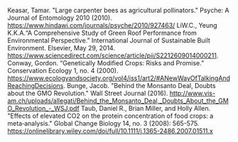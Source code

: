 Keasar, Tamar. "Large carpenter bees as agricultural pollinators." Psyche: A Journal of Entomology 2010 (2010). https://www.hindawi.com/journals/psyche/2010/927463/ 
LiW.C., Yeung K.K.A.“A Comprehensive Study of Green Roof Performance from Environmental Perspective.” International Journal of Sustainable Built Environment. Elsevier, May 29, 2014. https://www.sciencedirect.com/science/article/pii/S2212609014000211.
Conway, Gordon. “Genetically Modified Crops: Risks and Promise.” Conservation Ecology 1, no. 4 (2000). https://www.ecologyandsociety.org/vol4/iss1/art2/#ANewWayOfTalkingAndReachingDecisions.
Bunge, Jacob. "Behind the Monsanto Deal, Doubts about the GMO Revolution." Wall Street Journal (2016). http://www.vis-am.ch/uploads/allegati/Behind_the_Monsanto_Deal,_Doubts_About_the_GMO_Revolution_-_WSJ.pdf 
Taub, Daniel R., Brian Miller, and Holly Allen. "Effects of elevated CO2 on the protein concentration of food crops: a meta‐analysis." Global Change Biology 14, no. 3 (2008): 565-575. https://onlinelibrary.wiley.com/doi/full/10.1111/j.1365-2486.2007.01511.x 
